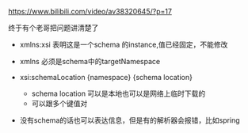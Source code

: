 https://www.bilibili.com/video/av38320645/?p=17 

终于有个老哥把问题讲清楚了

- xmlns:xsi 表明这是一个schema 的instance,值已经固定，不能修改
- xmlns 必须是schema中的targetNamespace
- xsi:schemaLocation {namespace} {schema location}
  - schema location 可以是本地也可以是网络上临时下载的
  - 可以跟多个键值对

- 没有schema的话也可以表达信息，但是有的解析器会报错，比如spring